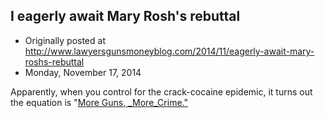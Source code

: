 ## I eagerly await Mary Rosh's rebuttal

 * Originally posted at http://www.lawyersgunsmoneyblog.com/2014/11/eagerly-await-mary-roshs-rebuttal
 * Monday, November 17, 2014

Apparently, when you control for the crack-cocaine epidemic, it turns out the equation is "[More Guns, _More_Crime."](http://www.rawstory.com/rs/2014/11/more-guns-more-crime-stanford-research-undermines-the-nras-favorite-study/)